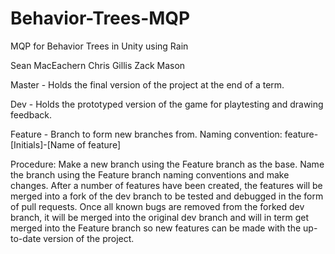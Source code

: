 # Behavior-Trees-MQP
MQP for Behavior Trees in Unity using Rain

Sean MacEachern
Chris Gillis
Zack Mason

Master - Holds the final version of the project at the end of a term.

Dev - Holds the prototyped version of the game for playtesting and drawing feedback.

Feature - Branch to form new branches from.
Naming convention: feature-[Initials]-[Name of feature]


Procedure:
Make a new branch using the Feature branch as the base. Name the branch using the Feature branch naming conventions and make changes.
After a number of features have been created, the features will be merged into a fork of the dev branch to be tested and debugged in the form of pull requests.
Once all known bugs are removed from the forked dev branch, it will be merged into the original dev branch and will in term get merged into the Feature branch so new features can be made with the up-to-date version of the project.
